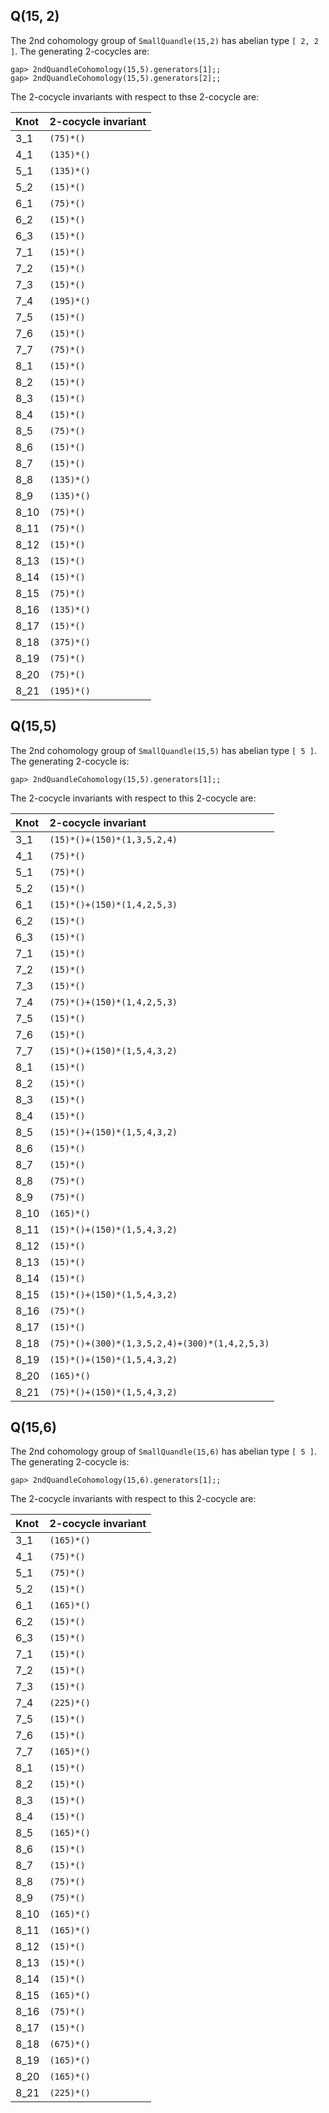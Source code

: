 ## Q(15, 2) ##

The 2nd cohomology group of `SmallQuandle(15,2)` has abelian type `[ 2, 2 ]`.
The generating 2-cocycles are:

```
gap> 2ndQuandleCohomology(15,5).generators[1];;
gap> 2ndQuandleCohomology(15,5).generators[2];;
```

The 2-cocycle invariants with respect to thse 2-cocycle are:

|Knot|2-cocycle invariant|
|:---|:------------------|
|3\_1|`(75)*()`|
|4\_1|`(135)*()`|
|5\_1|`(135)*()`|
|5\_2|`(15)*()`|
|6\_1|`(75)*()`|
|6\_2|`(15)*()`|
|6\_3|`(15)*()`|
|7\_1|`(15)*()`|
|7\_2|`(15)*()`|
|7\_3|`(15)*()`|
|7\_4|`(195)*()`|
|7\_5|`(15)*()`|
|7\_6|`(15)*()`|
|7\_7|`(75)*()`|
|8\_1|`(15)*()`|
|8\_2|`(15)*()`|
|8\_3|`(15)*()`|
|8\_4|`(15)*()`|
|8\_5|`(75)*()`|
|8\_6|`(15)*()`|
|8\_7|`(15)*()`|
|8\_8|`(135)*()`|
|8\_9|`(135)*()`|
|8\_10|`(75)*()`|
|8\_11|`(75)*()`|
|8\_12|`(15)*()`|
|8\_13|`(15)*()`|
|8\_14|`(15)*()`|
|8\_15|`(75)*()`|
|8\_16|`(135)*()`|
|8\_17|`(15)*()`|
|8\_18|`(375)*()`|
|8\_19|`(75)*()`|
|8\_20|`(75)*()`|
|8\_21|`(195)*()`|


## Q(15,5) ##

The 2nd cohomology group of `SmallQuandle(15,5)` has abelian type `[ 5 ]`.
The generating 2-cocycle is:

```
gap> 2ndQuandleCohomology(15,5).generators[1];;
```

The 2-cocycle invariants with respect to this 2-cocycle are:

|Knot|2-cocycle invariant|
|:---|:------------------|
|3\_1|`(15)*()+(150)*(1,3,5,2,4)`|
|4\_1|`(75)*()`|
|5\_1|`(75)*()`|
|5\_2|`(15)*()`|
|6\_1|`(15)*()+(150)*(1,4,2,5,3)`|
|6\_2|`(15)*()`|
|6\_3|`(15)*()`|
|7\_1|`(15)*()`|
|7\_2|`(15)*()`|
|7\_3|`(15)*()`|
|7\_4|`(75)*()+(150)*(1,4,2,5,3)`|
|7\_5|`(15)*()`|
|7\_6|`(15)*()`|
|7\_7|`(15)*()+(150)*(1,5,4,3,2)`|
|8\_1|`(15)*()`|
|8\_2|`(15)*()`|
|8\_3|`(15)*()`|
|8\_4|`(15)*()`|
|8\_5|`(15)*()+(150)*(1,5,4,3,2)`|
|8\_6|`(15)*()`|
|8\_7|`(15)*()`|
|8\_8|`(75)*()`|
|8\_9|`(75)*()`|
|8\_10|`(165)*()`|
|8\_11|`(15)*()+(150)*(1,5,4,3,2)`|
|8\_12|`(15)*()`|
|8\_13|`(15)*()`|
|8\_14|`(15)*()`|
|8\_15|`(15)*()+(150)*(1,5,4,3,2)`|
|8\_16|`(75)*()`|
|8\_17|`(15)*()`|
|8\_18|`(75)*()+(300)*(1,3,5,2,4)+(300)*(1,4,2,5,3)`|
|8\_19|`(15)*()+(150)*(1,5,4,3,2)`|
|8\_20|`(165)*()`|
|8\_21|`(75)*()+(150)*(1,5,4,3,2)`|

## Q(15,6) ##

The 2nd cohomology group of `SmallQuandle(15,6)` has abelian type `[ 5 ]`.
The generating 2-cocycle is:

```
gap> 2ndQuandleCohomology(15,6).generators[1];;
```

The 2-cocycle invariants with respect to this 2-cocycle are:

|Knot|2-cocycle invariant|
|:---|:------------------|
|3\_1|`(165)*()`|
|4\_1|`(75)*()`|
|5\_1|`(75)*()`|
|5\_2|`(15)*()`|
|6\_1|`(165)*()`|
|6\_2|`(15)*()`|
|6\_3|`(15)*()`|
|7\_1|`(15)*()`|
|7\_2|`(15)*()`|
|7\_3|`(15)*()`|
|7\_4|`(225)*()`|
|7\_5|`(15)*()`|
|7\_6|`(15)*()`|
|7\_7|`(165)*()`|
|8\_1|`(15)*()`|
|8\_2|`(15)*()`|
|8\_3|`(15)*()`|
|8\_4|`(15)*()`|
|8\_5|`(165)*()`|
|8\_6|`(15)*()`|
|8\_7|`(15)*()`|
|8\_8|`(75)*()`|
|8\_9|`(75)*()`|
|8\_10|`(165)*()`|
|8\_11|`(165)*()`|
|8\_12|`(15)*()`|
|8\_13|`(15)*()`|
|8\_14|`(15)*()`|
|8\_15|`(165)*()`|
|8\_16|`(75)*()`|
|8\_17|`(15)*()`|
|8\_18|`(675)*()`|
|8\_19|`(165)*()`|
|8\_20|`(165)*()`|
|8\_21|`(225)*()`|